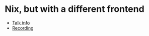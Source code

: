 # Nix, but with a different frontend

* [Talk info](https://talks.nixcon.org/nixcon-2023/talk/7LPHTK/)
* [Recording](https://media.ccc.de/v/nixcon-2023-36191-nix-but-with-a-different-frontend)
